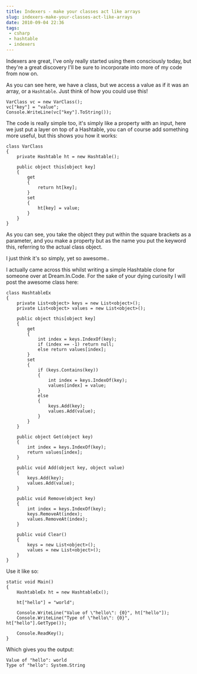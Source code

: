 ---title: Indexers - make your classes act like arraysslug: indexers-make-your-classes-act-like-arraysdate: 2010-09-04 22:36tags: - csharp - hashtable - indexers---Indexers are great, I've only really started using them consciously today, but they're a great discovery I'll be sure to incorporate into more of my code from now on.

As you can see here, we have a class, but we access a value as if it was an array, or a `Hashtable`. Just think of how you could use this!

    VarClass vc = new VarClass();
    vc["key"] = "value";
    Console.WriteLine(vc["key"].ToString());

The code is really simple too, it's simply like a property with an input, here we just put a layer on top of a Hashtable, you can of course add something more useful, but this shows you how it works:

    class VarClass
    {
        private Hashtable ht = new Hashtable();

        public object this[object key]
        {
            get
            {
                return ht[key];
            }
            set
            {
                ht[key] = value;
            }
        }
    }  

As you can see, you take the object they put within the square brackets as a parameter, and you make a property but as the name you put the keyword this, referring to the actual class object.

I just think it's so simply, yet so awesome..

I actually came across this whilst writing a simple Hashtable clone for someone over at Dream.In.Code. For the sake of your dying curiosity I will post the awesome class here:

    class HashtableEx
    {
        private List<object> keys = new List<object>();
        private List<object> values = new List<object>();

        public object this[object key]
        {
            get
            {
                int index = keys.IndexOf(key);
                if (index == -1) return null;
                else return values[index];
            }
            set
            {
                if (keys.Contains(key))
                {
                    int index = keys.IndexOf(key);
                    values[index] = value;
                }
                else
                {
                    keys.Add(key);
                    values.Add(value);
                }
            }
        }

        public object Get(object key)
        {
            int index = keys.IndexOf(key);
            return values[index];
        }

        public void Add(object key, object value)
        {
            keys.Add(key);
            values.Add(value);
        }

        public void Remove(object key)
        {
            int index = keys.IndexOf(key);
            keys.RemoveAt(index);
            values.RemoveAt(index);
        }

        public void Clear()
        {
            keys = new List<object>();
            values = new List<object>();
        }
    }

Use it like so:

    static void Main()
    {
        HashtableEx ht = new HashtableEx();

        ht["hello"] = "world";

        Console.WriteLine("Value of \"hello\": {0}", ht["hello"]);
        Console.WriteLine("Type of \"hello\": {0}", ht["hello"].GetType());

        Console.ReadKey();
    }

Which gives you the output:

    Value of "hello": world
    Type of "hello": System.String

